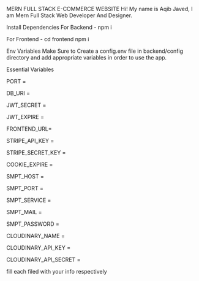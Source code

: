 MERN FULL STACK E-COMMERCE WEBSITE
Hi! My name is Aqib Javed, I am Mern Full Stack Web Developer And Designer.

Install Dependencies
For Backend - npm i

For Frontend - cd frontend  npm i

Env Variables
Make Sure to Create a config.env file in backend/config directory and add appropriate variables in order to use the app.

Essential Variables 

PORT = 

DB_URI = 

JWT_SECRET = 


JWT_EXPIRE  = 

FRONTEND_URL=

STRIPE_API_KEY = 

STRIPE_SECRET_KEY = 

COOKIE_EXPIRE = 

SMPT_HOST = 

SMPT_PORT = 

SMPT_SERVICE = 

SMPT_MAIL = 


SMPT_PASSWORD = 

CLOUDINARY_NAME = 

CLOUDINARY_API_KEY = 

CLOUDINARY_API_SECRET = 

fill each filed with your info respectively
